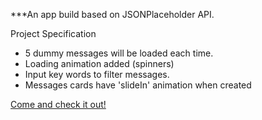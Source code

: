 ***An app build based on JSONPlaceholder API.

Project Specification
- 5 dummy messages will be loaded each time.
- Loading animation added (spinners)
- Input key words to filter messages.
- Messages cards have 'slideIn' animation when created

[Come and check it out!](https://friendly-feynman-6102de.netlify.app)
